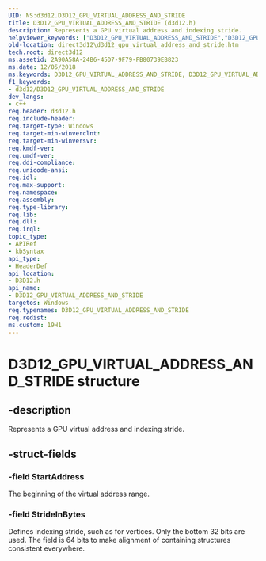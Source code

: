 ```yaml
---
UID: NS:d3d12.D3D12_GPU_VIRTUAL_ADDRESS_AND_STRIDE
title: D3D12_GPU_VIRTUAL_ADDRESS_AND_STRIDE (d3d12.h)
description: Represents a GPU virtual address and indexing stride.helpviewer_keywords: ["D3D12_GPU_VIRTUAL_ADDRESS_AND_STRIDE","D3D12_GPU_VIRTUAL_ADDRESS_AND_STRIDE structure","PD3D12_GPU_VIRTUAL_ADDRESS_AND_STRIDE","PD3D12_GPU_VIRTUAL_ADDRESS_AND_STRIDE structure pointer","d3d12/D3D12_GPU_VIRTUAL_ADDRESS_AND_STRIDE","d3d12/PD3D12_GPU_VIRTUAL_ADDRESS_AND_STRIDE","direct3d12.d3d12_gpu_virtual_address_and_stride"]
old-location: direct3d12\d3d12_gpu_virtual_address_and_stride.htm
tech.root: direct3d12
ms.assetid: 2A90A58A-24B6-45D7-9F79-FB80739EB823
ms.date: 12/05/2018
ms.keywords: D3D12_GPU_VIRTUAL_ADDRESS_AND_STRIDE, D3D12_GPU_VIRTUAL_ADDRESS_AND_STRIDE structure, PD3D12_GPU_VIRTUAL_ADDRESS_AND_STRIDE, PD3D12_GPU_VIRTUAL_ADDRESS_AND_STRIDE structure pointer, d3d12/D3D12_GPU_VIRTUAL_ADDRESS_AND_STRIDE, d3d12/PD3D12_GPU_VIRTUAL_ADDRESS_AND_STRIDE, direct3d12.d3d12_gpu_virtual_address_and_stride
f1_keywords:
- d3d12/D3D12_GPU_VIRTUAL_ADDRESS_AND_STRIDE
dev_langs:
- c++
req.header: d3d12.h
req.include-header: 
req.target-type: Windows
req.target-min-winverclnt: 
req.target-min-winversvr: 
req.kmdf-ver: 
req.umdf-ver: 
req.ddi-compliance: 
req.unicode-ansi: 
req.idl: 
req.max-support: 
req.namespace: 
req.assembly: 
req.type-library: 
req.lib: 
req.dll: 
req.irql: 
topic_type:
- APIRef
- kbSyntax
api_type:
- HeaderDef
api_location:
- D3D12.h
api_name:
- D3D12_GPU_VIRTUAL_ADDRESS_AND_STRIDE
targetos: Windows
req.typenames: D3D12_GPU_VIRTUAL_ADDRESS_AND_STRIDE
req.redist: 
ms.custom: 19H1
---
```


# D3D12_GPU_VIRTUAL_ADDRESS_AND_STRIDE structure


## -description


Represents a GPU virtual address and indexing stride.


## -struct-fields




### -field StartAddress

The beginning of the virtual address range.


### -field StrideInBytes

Defines indexing stride, such as for vertices.  Only the bottom 32 bits are used.  The field is 64 bits to make alignment of containing structures consistent everywhere.

